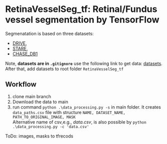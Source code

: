 # RetinaVesselSeg_tf: Retinal/Fundus vessel segmentation by TensorFlow

Segmenatation is based on three datasets:

- [DRIVE](http://www.isi.uu.nl/Research/Databases/DRIVE/),
- [STARE](http://www.ces.clemson.edu/ahoover/stare/),
- [CHASE_DB1](https://blogs.kingston.ac.uk/retinal/chasedb1/) 
 
Note, **datasets are in `.gitignore`** use the following link to get data: [datasets](https://www.dropbox.com/sh/kdzm2nyz3kts9hj/AACa_IFprmYlwzS-UucQ25OSa?dl=0).
After that, add datasets to root folder `RetinaVesselSeg_tf`

## Workflow
1. clone main branch
2. Download the data to main
3. run command  `python .\data_processing.py -s` in main folder. It creates `data_paths.csv` file with structure `NAME, DATASET_NAME, PATH_TO_ORIGINAL_IMAGE, MASK`  
Alternative name of csv,e.g., *data.csv*, is also possible by  `python .\data_processing.py -c 'data.csv'`

ToDo: images, masks to tfrecods                     

